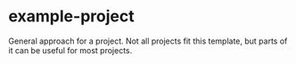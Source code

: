 # example-project
General approach for a project. Not all projects fit this template, but parts of it can be useful for most projects.

